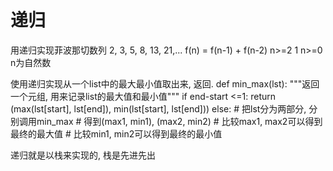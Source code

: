 # 递归

用递归实现菲波那切数列
    2, 3, 5, 8, 13, 21,...
    f(n) = f(n-1) + f(n-2)   n>=2
            1                 n>=0   n为自然数

使用递归实现从一个list中的最大最小值取出来, 返回.
    def min_max(lst):
        """返回一个元组, 用来记录list的最大值和最小值"""
        if end-start <=1:
            return (max(lst[start], lst[end]), min(lst[start], lst[end]))
        else:
            # 把lst分为两部分, 分别调用min_max
            # 得到(max1, min1), (max2, min2)
            # 比较max1, max2可以得到最终的最大值
            # 比较min1, min2可以得到最终的最小值

递归就是以栈来实现的, 栈是先进先出
